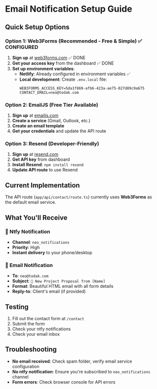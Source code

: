 # Email Notification Setup Guide

## Quick Setup Options

### Option 1: Web3Forms (Recommended - Free & Simple) ✅ CONFIGURED

1. **Sign up** at [web3forms.com](https://web3forms.com) ✅ DONE
2. **Get your access key** from the dashboard ✅ DONE
3. **Set up environment variables**:
   - **Netlify**: Already configured in environment variables ✅
   - **Local development**: Create `.env.local` file:
     ```
     WEB3FORMS_ACCESS_KEY=5da1f869-afb6-423a-ae75-027d89c9a675
     CONTACT_EMAIL=neo@todak.com
     ```

### Option 2: EmailJS (Free Tier Available)

1. **Sign up** at [emailjs.com](https://emailjs.com)
2. **Create a service** (Gmail, Outlook, etc.)
3. **Create an email template**
4. **Get your credentials** and update the API route

### Option 3: Resend (Developer-Friendly)

1. **Sign up** at [resend.com](https://resend.com)
2. **Get API key** from dashboard
3. **Install Resend**: `npm install resend`
4. **Update API route** to use Resend

## Current Implementation

The API route (`app/api/contact/route.ts`) currently uses **Web3Forms** as the default email service.

## What You'll Receive

### 📱 Ntfy Notification
- **Channel**: `neo_notifications`
- **Priority**: High
- **Instant delivery** to your phone/desktop

### 📧 Email Notification
- **To**: `neo@todak.com`
- **Subject**: `🚀 New Project Proposal from [Name]`
- **Format**: Beautiful HTML email with all form details
- **Reply-to**: Client's email (if provided)

## Testing

1. Fill out the contact form at `/contact`
2. Submit the form
3. Check your ntfy notifications
4. Check your email inbox

## Troubleshooting

- **No email received**: Check spam folder, verify email service configuration
- **No ntfy notification**: Ensure you're subscribed to `neo_notifications` channel
- **Form errors**: Check browser console for API errors 